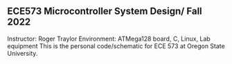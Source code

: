 ## ECE573 Microcontroller System Design/ Fall 2022
Instructor: Roger Traylor
Environment: ATMega128 board, C, Linux, Lab equipment
This is the personal code/schematic for ECE 573 at Oregon State University.
